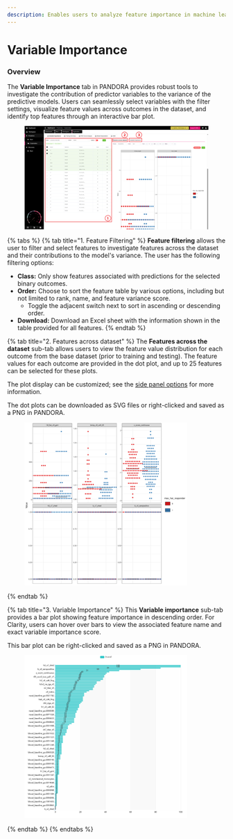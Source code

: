 ```yaml
---
description: Enables users to analyze feature importance in machine learning models.
---
```


# Variable Importance

### Overview

The **Variable Importance** tab in PANDORA provides robust tools to investigate the contribution of predictor variables to the variance of the predictive models. Users can seamlessly select variables with the filter settings, visualize feature values across outcomes in the dataset, and identify top features through an interactive bar plot.

<figure><img src="../../../.gitbook/assets/Exploration_Variable Importance_Highres_annotated.png" alt=""><figcaption></figcaption></figure>

{% tabs %}
{% tab title="1. Feature Filtering" %}
**Feature filtering** allows the user to filter and select features to investigate features across the dataset and their contributions to the model's variance. The user has the following filtering options:

* **Class:** Only show features associated with predictions for the selected binary outcomes.
* **Order:** Choose to sort the feature table by various options, including but not limited to rank, name, and feature variance score.
  * Toggle the adjacent switch next to sort in ascending or descending order.
* **Download:** Download an Excel sheet with the information shown in the table provided for all features.
{% endtab %}

{% tab title="2. Features across dataset" %}
The **Features across the dataset** sub-tab allows users to view the feature value distribution for each outcome from the base dataset (prior to training and testing). The feature values for each outcome are provided in the dot plot, and up to 25 features can be selected for these plots.

The plot display can be customized; see the [side panel options](../../discovery/side-panel-options.md) for more information.

The dot plots can be downloaded as SVG files or right-clicked and saved as a PNG in PANDORA.

<figure><img src="../../../.gitbook/assets/Varaible importance_Features across dataset plots.png" alt="" width="375"><figcaption></figcaption></figure>
{% endtab %}

{% tab title="3. Variable Importance" %}
This **Variable importance** sub-tab provides a bar plot showing feature importance in descending order. For Clarity, users can hover over bars to view the associated feature name and exact variable importance score.

This bar plot can be right-clicked and saved as a PNG in PANDORA.

<figure><img src="../../../.gitbook/assets/Varaible importance_Bar plot.png" alt="" width="375"><figcaption></figcaption></figure>
{% endtab %}
{% endtabs %}
